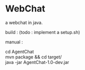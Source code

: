 # WebChat
a webchat in java.

build : (todo : implement a setup.sh) 

manual : 

cd AgentChat</br>
mvn package && cd target/</br>
java -jar AgentChat-1.0-dev.jar</br>


